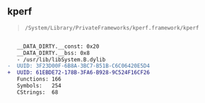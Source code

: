 ## kperf

> `/System/Library/PrivateFrameworks/kperf.framework/kperf`

```diff

   __DATA_DIRTY.__const: 0x20
   __DATA_DIRTY.__bss: 0x8
   - /usr/lib/libSystem.B.dylib
-  UUID: 3F23D00F-6B8A-3BC7-B51B-C6C06420E5D4
+  UUID: 61EBDE72-178B-3FA6-B928-9C524F16CF26
   Functions: 166
   Symbols:   254
   CStrings:  68

```
